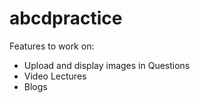 # abcdpractice

Features to work on:

- Upload and display images in Questions
- Video Lectures
- Blogs
